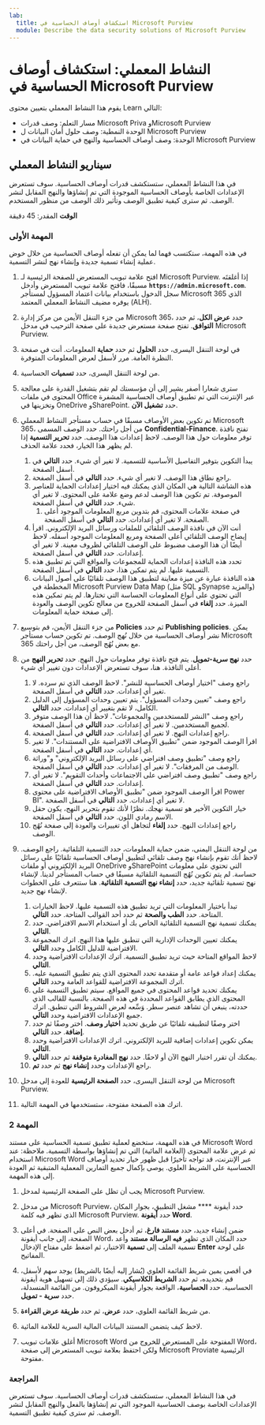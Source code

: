```yaml
---
lab:
  title: استكشاف أوصاف الحساسية في Microsoft Purview
  module: Describe the data security solutions of Microsoft Purview
---
```


# النشاط المعملي: استكشاف أوصاف الحساسية في Microsoft Purview

يقوم هذا النشاط المعملي بتعيين محتوى Learn التالي:

- مسار التعلم: وصف قدرات Microsoft Priva وMicrosoft Purview
- الوحدة النمطية: وصف حلول أمان البيانات ل Microsoft Purview
- الوحدة: وصف أوصاف الحساسية والنهج في حماية البيانات في Microsoft Purview

## سيناريو النشاط المعملي

في هذا النشاط المعملي، ستستكشف قدرات أوصاف الحساسية.  سوف تستعرض الإعدادات الخاصة بأوصاف الحساسية الموجودة التي تم إنشاؤها والنهج المقابل لنشر الوصف.   ثم سترى كيفية تطبيق الوصف وتأثير ذلك الوصف من منظور المستخدم.

**الوقت** المقدر: 45 دقيقة

### المهمة الأولى

في هذه المهمة، ستكتسب فهما لما يمكن أن تفعله أوصاف الحساسية من خلال خوض عملية إنشاء تسمية جديدة وإنشاء نهج لنشر التسمية.

1. افتح علامة تبويب المستعرض للصفحة الرئيسية لـ Microsoft Purview.  إذا أغلقتَه مسبقًا، فافتح علامة تبويب المستعرض وأدخل **`https://admin.microsoft.com`**. سجل الدخول باستخدام بيانات اعتماد المسؤول لمستأجر Microsoft 365 الذي يوفره مضيف النشاط المعملي المعتمد (ALH).

1. من جزء التنقل الأيمن من مركز إدارة Microsoft 365، حدد **عرض الكل**، ثم حدد **التوافق**.  تفتح صفحة مستعرض جديدة على صفحة الترحيب في مدخل Microsoft Purview.

1. في لوحة التنقل اليسرى، حدد **الحلول** ثم حدد **حماية** المعلومات.  أنت في صفحة النظرة العامة. مرر لأسفل لعرض المعلومات المتوفرة.

1. من لوحة التنقل اليسرى، حدد **تسميات** الحساسية.
1. سترى شعارا أصفر يشير إلى أن مؤسستك لم تقم بتشغيل القدرة على معالجة المحتوى في ملفات Office عبر الإنترنت التي تم تطبيق أوصاف الحساسية المشفرة وتخزينها في OneDrive وSharePoint.  حدد **تشغيل الآن**.

1. تم تكوين بعض الأوصاف مسبقًا في حساب مستأجر النشاط المعملي Microsoft 365، من أجل راحتك. حدد الوصف المسمى **Confidential-Finance**.  تفتح نافذة توفر معلومات حول هذا الوصف.  لاحظ إعدادات هذا الوصف.  حدد **تحرير التسمية** إذا لم يظهر هذا الخيار، فحدد علامة الحذف.
    1. يبدأ التكوين بتوفير التفاصيل الأساسية للتسمية.  لا تغير أي شيء.  حدد **التالي** في أسفل الصفحة.
    1. راجع نطاق هذا الوصف. لا تغير أي شيء.  حدد **التالي** في أسفل الصفحة.
    1. هذه الشاشة التالية هي المكان الذي يمكنك فيه اختيار إعدادات الحماية للعناصر الموصوفة. تم تكوين هذا الوصف لدعم وضع علامة على المحتوى. لا تغير أي شيء.  حدد **التالي** في أسفل الصفحة.
        1. في صفحة علامات المحتوى، قم بتدوين مربع المعلومات الموجود أعلى الصفحة.  لا تغير أي إعدادات.  حدد **التالي** في أسفل الصفحة.
    1. أنت الآن في نافذة الوصف التلقائي للملفات ورسائل البريد الإلكتروني.  اقرأ إيضاح الوصف التلقائي أعلى الصفحة ومربع المعلومات الموجود أسفله.  لاحظ أيضًا أن هذا الوصف مضبوط على الوصف التلقائي لظروف معينة. لا تغير أي إعدادات.  حدد **التالي** في أسفل الصفحة.
    1. تحدد هذه النافذة إعدادات الحماية للمجموعات والمواقع التي تم تطبيق هذه التسمية عليها. لم يتم تمكين هذا، حدد **التالي** في أسفل الصفحة.
    1. هذه النافذة عبارة عن ميزة معاينة لتطبيق هذا الوصف تلقائيًا على أصول البيانات المخططة في Microsoft Purview Data Map (مثل SQL وSynapse والمزيد) التي تحتوي على أنواع المعلومات الحساسة التي تختارها.  لم يتم تمكين هذه الميزة. حدد **إلغاء** في أسفل الصفحة للخروج من معالج تكوين الوصف والعودة إلى صفحة حماية المعلومات.

1. من جزء التنقل الأيمن، قم بتوسيع **Policies** ثم حدد  **Publishing policies**.  يمكن نشر أوصاف الحساسية من خلال نُهج الوصف.  تم تكوين حساب مستأجر Microsoft 365 مع بعض نُهُج الوصف، من أجل راحتك.

1. حدد **نهج سرية-تمويل**.  يتم فتح نافذة توفر معلومات حول النهج. حدد **تحرير النهج** من أعلى النافذة.  هنا، سوف تستعرض الإعدادات دون تغيير أي شيء.
    1. راجع وصف "اختيار أوصاف الحساسية للنشر".  لاحظ الوصف الذي تم سرده.  لا تغير أي إعدادات.  حدد **التالي** في أسفل الصفحة.
    1. راجع وصف "تعيين وحدات المسؤول". يتم تعيين وحدات المسؤول إلى الدليل الكامل، لا تقم بتغيير أي إعدادات. حدد **التالي**.  
    1. راجع وصف "النشر للمستخدمين والمجموعات".  لاحظ أن هذا الوصف متوفر لجميع المستخدمين.  لا تغير أي إعدادات.  حدد **التالي** في أسفل الصفحة.
    1. راجع إعدادات النهج. لا تغير أي إعدادات.  حدد **التالي** في أسفل الصفحة.
    1. اقرأ الوصف الموجود ضمن "تطبيق الأوصاف الافتراضية على المستندات". لا تغير أي إعدادات.  حدد **التالي** في أسفل الصفحة.
    1. راجع وصف "تطبيق وصف افتراضي على رسائل البريد الإلكتروني" و"وراثة الوصف من المرفقات". لا تغير أي إعدادات.  حدد **التالي** في أسفل الصفحة.
    1. راجع وصف "تطبيق وصف افتراضي على الاجتماعات وأحداث التقويم". لا تغير أي إعدادات.  حدد **التالي** في أسفل الصفحة.
    1. اقرأ الوصف الموجود ضمن "تطبيق الأوصاف الافتراضية على محتوى Power BI". لا تغير أي إعدادات.  حدد **التالي** في أسفل الصفحة.
    1. خيار التكوين الأخير هو تسمية نهجك.  نظرًا لأنك تقوم بتحرير النهج، يكون حقل الاسم رمادي اللون. حدد **التالي** في أسفل الصفحة.
    1. راجع إعدادات النهج. حدد **إلغاء** لتجاهل أي تغييرات والعودة إلى صفحة نُهُج الوصف.

1. من لوحة التنقل اليمنى، ضمن حماية المعلومات، حدد التسمية التلقائية. راجع الوصف. لاحظ أنك تقوم بإنشاء نهج وصف تلقائي لتطبيق أوصاف الحساسية تلقائيًا على رسائل البريد الإلكتروني أو ملفات OneDrive وSharePoint التي تحتوي على معلومات حساسة. لم يتم تكوين نُهُج التسمية التلقائية مسبقًا في حساب المستأجر لدينا. لإنشاء نهج تسمية تلقائية جديد، حدد **إنشاء نهج التسمية التلقائية**.  هنا ستتعرف على الخطوات لإنشاء نهج جديد.
    1. تبدأ باختيار المعلومات التي تريد تطبيق هذه التسمية عليها.  لاحظ الخيارات المتاحة.  حدد **الطب والصحة** ثم حدد أحد القوالب المتاحة.  حدد **التالي**.
    1. يمكنك تسمية نهج التسمية التلقائية الخاص بك أو استخدام الاسم الافتراضي.  حدد **التالي**.
    1. يمكنك تعيين الوحدات الإدارية التي تنطبق عليها هذا النهج.  اترك المجموعة الافتراضية للدليل الكامل وحدد **التالي**.
    1. لاحظ المواقع المتاحة حيث تريد تطبيق التسمية.  اترك الإعدادات الافتراضية وحدد **التالي**.
    1. يمكنك إعداد قواعد عامة أو متقدمة تحدد المحتوى الذي يتم تطبيق التسمية عليه.  اترك المجموعة الافتراضية للقواعد العامة وحدد **التالي**.
    1. يمكنك تحديد قواعد المحتوى في جميع المواقع.  سيتم تطبيق التسمية على المحتوى الذي يطابق القواعد المحددة في هذه الصفحة.  بالنسبة للقالب الذي حددته، ينبغي أن تشاهد عنصر سطر. وَسِّعه لعرض الشروط التي تنطبق.  اترك جميع الإعدادات الافتراضية وحدد **التالي**.
    1. اختر وصفًا لتطبيقه تلقائيًا عن طريق تحديد **اختيار وصف**.  اختر وصفًا ثم حدد **إضافة**. حدد **التالي**.
    1. يمكن تكوين إعدادات إضافية للبريد الإلكتروني. اترك الإعدادات الافتراضية وحدد **التالي**.
    1. يمكنك أن تقرر اختبار النهج الآن أو لاحقًا.  حدد **نهج المغادرة متوقفة** ثم حدد **التالي**.
    1. راجع الإعدادات وحدد **إنشاء نهج** ثم حدد **تم**.

1. من لوحة التنقل اليسرى، حدد **الصفحة الرئيسية** للعودة إلى مدخل Microsoft Purview.

1. اترك هذه الصفحة مفتوحة، ستستخدمها في المهمة التالية.

### المهمة 2

في هذه المهمة، ستخضع لعملية تطبيق تسمية الحساسية على مستند Microsoft Word ثم عرض علامة المحتوى (العلامة المائية) التي تم إنشاؤها بواسطة التسمية. ملاحظة: عند استخدام Microsoft Word عبر الإنترنت، قد تواجه تأخيرًا قبل ظهور خيار تحديد أوصاف الحساسية على الشريط العلوي.  يوصى بإكمال جميع التمارين المعملية المتبقية ثم العودة إلى هذه المهمة.

1. يجب أن تظل على الصفحة الرئيسية لمدخل Microsoft Purview. 
1. من مدخل Microsoft Purview، حدد أيقونة **** مشغل التطبيق، بجوار المكان الذي تظهر فيه كلمة Microsoft Purview. حدد **أيقونة Word**.  

1. ضمن إنشاء جديد، حدد **مستند فارغ**، ثم أدخل بعض النص على الصفحة.  في أعلى الصفحة، إلى جانب أيقونة Word، حدد المكان الذي تظهر **فيه الرسالة مستند** وأعد تسمية الملف إلى **تسمية** الاختبار، ثم اضغط على مفتاح الإدخال **Enter** على لوحة المفاتيح.

1. في أقصى يمين شريط القائمة العلوي (يُشار إليه أيضًا بالشريط) يوجد سهم لأسفل، قم بتحديده، ثم حدد **الشريط الكلاسيكي**.  سيؤدي ذلك إلى تسهيل هوية أيقونة الحساسية. حدد **الحساسية**، الواقعة بجوار أيقونة الميكروفون. من القائمة المنسدلة، حدد **سرية - تمويل**.  

1. من شريط القائمة العلوي، حدد **عرض**، ثم حدد **طريقة عرض القراءة**.

1. لاحظ كيف يتضمن المستند البيانات المالية السرية للعلامة المائية.  

1. أغلق علامات تبويب Microsoft Word المفتوحة على المستعرض للخروج من Word، ولكن احتفظ بعلامة تبويب المستعرض إلى صفحة Microsoft Proviate الرئيسية مفتوحة.

### المراجعة

في هذا النشاط المعملي، ستستكشف قدرات أوصاف الحساسية.  سوف تستعرض الإعدادات الخاصة بوصف الحساسية الموجود التي تم إنشاؤها بالفعل والنهج المقابل لنشر الوصف.   ثم سترى كيفية تطبيق التسمية.
